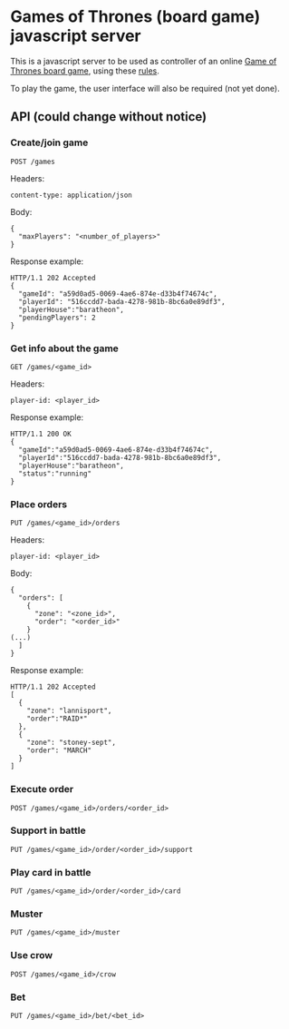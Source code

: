 # Games of Thrones (board game) javascript server
This is a javascript server to be used as controller of an online
[Game of Thrones board game](http://www.fantasyflightgames.com/edge_minisite.asp?eidm=172),
using these [rules](http://www.fantasyflightgames.com/ffg_content/agot-bg-2nd-ed/support/VA65_AGoT2_Rulebook_web.pdf).

To play the game, the user interface will also be required (not yet done).

## API (could change without notice)

### Create/join game
```
POST /games
```
Headers:
```
content-type: application/json
```
Body:
```
{
  "maxPlayers": "<number_of_players>"
}
```
Response example:
```
HTTP/1.1 202 Accepted
{
  "gameId": "a59d0ad5-0069-4ae6-874e-d33b4f74674c",
  "playerId": "516ccdd7-bada-4278-981b-8bc6a0e89df3",
  "playerHouse":"baratheon",
  "pendingPlayers": 2
}
```

### Get info about the game
```
GET /games/<game_id>
```
Headers:
```
player-id: <player_id>
```
Response example:
```
HTTP/1.1 200 OK
{
  "gameId":"a59d0ad5-0069-4ae6-874e-d33b4f74674c",
  "playerId":"516ccdd7-bada-4278-981b-8bc6a0e89df3",
  "playerHouse":"baratheon",
  "status":"running"
}
```

### Place orders
```
PUT /games/<game_id>/orders
```
Headers:
```
player-id: <player_id>
```
Body:
```
{
  "orders": [
    {
      "zone": "<zone_id>",
      "order": "<order_id>"
    }
(...)
  ]
}
```
Response example:
```
HTTP/1.1 202 Accepted
[
  {
    "zone": "lannisport",
    "order":"RAID*"
  },
  {
    "zone": "stoney-sept",
    "order": "MARCH"
  }
]
```

### Execute order
```
POST /games/<game_id>/orders/<order_id>
```

### Support in battle
```
PUT /games/<game_id>/order/<order_id>/support
```

### Play card in battle
```
PUT /games/<game_id>/order/<order_id>/card
```

### Muster
```
PUT /games/<game_id>/muster
```

### Use crow
```
POST /games/<game_id>/crow
```

### Bet
```
PUT /games/<game_id>/bet/<bet_id>
```
